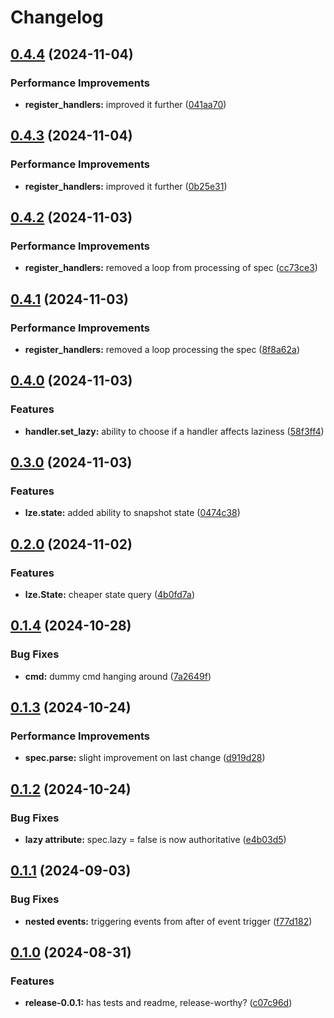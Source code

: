 # Changelog

## [0.4.4](https://github.com/BirdeeHub/lze/compare/v0.4.3...v0.4.4) (2024-11-04)


### Performance Improvements

* **register_handlers:** improved it further ([041aa70](https://github.com/BirdeeHub/lze/commit/041aa70cb606b2a1a22b7d714656b3d7b15af706))

## [0.4.3](https://github.com/BirdeeHub/lze/compare/v0.4.2...v0.4.3) (2024-11-04)


### Performance Improvements

* **register_handlers:** improved it further ([0b25e31](https://github.com/BirdeeHub/lze/commit/0b25e317477f87a48c67c5ef1aa1426a54f2f79c))

## [0.4.2](https://github.com/BirdeeHub/lze/compare/v0.4.1...v0.4.2) (2024-11-03)


### Performance Improvements

* **register_handlers:** removed a loop from processing of spec ([cc73ce3](https://github.com/BirdeeHub/lze/commit/cc73ce303e97e59ad5c2e3d1362e0f69730f17ec))

## [0.4.1](https://github.com/BirdeeHub/lze/compare/v0.4.0...v0.4.1) (2024-11-03)


### Performance Improvements

* **register_handlers:** removed a loop processing the spec ([8f8a62a](https://github.com/BirdeeHub/lze/commit/8f8a62ae54e41f7bbb5f52a39b968b225d9e225d))

## [0.4.0](https://github.com/BirdeeHub/lze/compare/v0.3.0...v0.4.0) (2024-11-03)


### Features

* **handler.set_lazy:** ability to choose if a handler affects laziness ([58f3ff4](https://github.com/BirdeeHub/lze/commit/58f3ff4936396c556efedca33bf984169a24d1a3))

## [0.3.0](https://github.com/BirdeeHub/lze/compare/v0.2.0...v0.3.0) (2024-11-03)


### Features

* **lze.state:** added ability to snapshot state ([0474c38](https://github.com/BirdeeHub/lze/commit/0474c38e4c91020c2894adcbbb67ca46a837ba82))

## [0.2.0](https://github.com/BirdeeHub/lze/compare/v0.1.4...v0.2.0) (2024-11-02)


### Features

* **lze.State:** cheaper state query ([4b0fd7a](https://github.com/BirdeeHub/lze/commit/4b0fd7adb49835641bc6a01b3ea08066498e95a2))

## [0.1.4](https://github.com/BirdeeHub/lze/compare/v0.1.3...v0.1.4) (2024-10-28)


### Bug Fixes

* **cmd:** dummy cmd hanging around ([7a2649f](https://github.com/BirdeeHub/lze/commit/7a2649fe921d54f16910e1c062bb0c6be55c0c0a))

## [0.1.3](https://github.com/BirdeeHub/lze/compare/v0.1.2...v0.1.3) (2024-10-24)


### Performance Improvements

* **spec.parse:** slight improvement on last change ([d919d28](https://github.com/BirdeeHub/lze/commit/d919d28faab5edded746d1c2dd8bc12473a42af8))

## [0.1.2](https://github.com/BirdeeHub/lze/compare/v0.1.1...v0.1.2) (2024-10-24)


### Bug Fixes

* **lazy attribute:** spec.lazy = false is now authoritative ([e4b03d5](https://github.com/BirdeeHub/lze/commit/e4b03d557b5fae3ff563895c87143a30cba113a0))

## [0.1.1](https://github.com/BirdeeHub/lze/compare/v0.1.0...v0.1.1) (2024-09-03)


### Bug Fixes

* **nested events:** triggering events from after of event trigger ([f77d182](https://github.com/BirdeeHub/lze/commit/f77d182735f0df27c482b5894d2e73cd418cd6c2))

## [0.1.0](https://github.com/BirdeeHub/lze/compare/v0.0.0...v0.1.0) (2024-08-31)


### Features

* **release-0.0.1:** has tests and readme, release-worthy? ([c07c96d](https://github.com/BirdeeHub/lze/commit/c07c96db7fe71d4434e550d43ff89de2320297fe))
